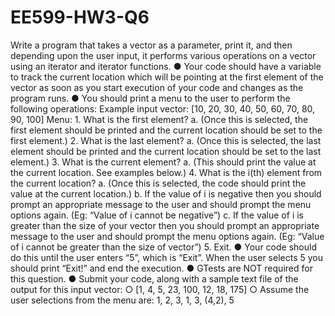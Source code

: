 # EE599-HW3-Q6
Write a program that takes a vector as a parameter, print it, and then depending upon the user input, it performs various operations on a vector using an iterator and iterator functions. ● Your code should have a variable to track the current location which will be pointing at the first element of the vector as soon as you start execution of your code and changes as the program runs. ● You should print a menu to the user to perform the following operations: Example input vector: [10, 20, 30, 40, 50, 60, 70, 80, 90, 100]  Menu: 1. What is the first element? a. (Once this is selected, the first element should be printed and the current location should be set to the first element.)  2. What is the last element? a. (Once this is selected, the last element should be printed and the current location should be set to the last element.)  3. What is the current element? a. (This should print the value at the current location. See examples below.) 4. What is the i(th) element from the current location? a. (Once this is selected, the code should print the value at the current location.) b. If the value of i is negative then you should prompt an appropriate message to the user and should prompt the menu options again. (Eg: “Value of i cannot be negative”) c. If the value of i is greater than the size of your vector then you should prompt an appropriate message to the user and should prompt the menu options again. (Eg: “Value of i cannot be greater than the size of vector”)  5. Exit. ● Your code should do this until the user enters “5”, which is “Exit”. When the user selects 5 you should print “Exit!” and end the execution. ● GTests are NOT required for this question. ● Submit your code, along with a sample text file of the output for this input vector: ○ [1, 4, 5, 23, 100, 12, 18, 175] ○ Assume the user selections from the menu are: 1, 2, 3, 1, 3, (4,2), 5
